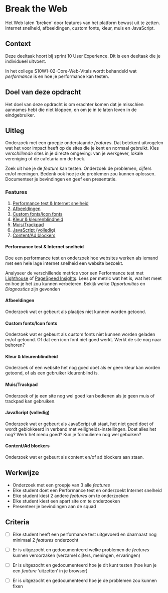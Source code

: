 
# Break the Web

Het Web laten 'breken' door features van het platform bewust uit te zetten. Internet snelheid, afbeeldingen, custom fonts, kleur, muis en JavaScript.

## Context

Deze deeltaak hoort bij sprint 10 User Experience. Dit is een deeltaak die je individueel uitvoert.

In het college S10W1-02-Core-Web-Vitals wordt behandeld wat _performance_ is en hoe je performance kan testen.



## Doel van deze opdracht

Het doel van deze opdracht is om erachter komen dat je misschien aannames hebt die niet kloppen, en om je in te laten leven in de eindgebruiker.


## Uitleg

Onderzoek met een groepje onderstaande _features_. Dat betekent uitvogelen wat het voor impact heeft op de sites die je kent en normaal gebruikt. Kies _verschillende_ sites in je directe omgeving: van je werkgever, lokale vereniging of de cafetaria om de hoek. 

Zoek uit hoe je de _feature_ kan testen. Onderzoek de problemen, cijfers en/of meningen. Bedenk ook hoe je de problemen zou kunnen oplossen. Documenteer je bevindingen en geef een presentatie.


### Features

1. [Performance test & Internet snelheid](#performance-test---internet-snelheid)
2. [Afbeeldingen](#afbeeldingen)
3. [Custom fonts/icon fonts](#custom-fontsicon-fonts)
4. [Kleur & kleurenblindheid](#kleur--kleurenblindheid)
5. [Muis/Trackpad](#muistrackpad)
6. [JavaScript (volledig)](#javascript-volledig)
7. [Content/Ad blockers](#contentad-blockers)

#### Performance test & Internet snelheid
Doe een performance test en onderzoek hoe websites werken als iemand met een hele lage internet snelheid een website bezoekt. 

Analyseer de verschillende metrics voor een Performance test met [Lighthouse](https://developer.chrome.com/docs/lighthouse) of [PageSpeed Insights](https://pagespeed.web.dev). Lees per metric wat het is, wat het meet en hoe je het zou kunnen verbeteren. Bekijk welke _Opportunities_ en _Diagnostics_ zijn gevonden

#### Afbeeldingen
Onderzoek wat er gebeurt als plaatjes niet kunnen worden getoond. 

#### Custom fonts/Icon fonts
Onderzoek wat er gebeurt als custom fonts niet kunnen worden geladen en/of getoond. Of dat een icon font niet goed werkt. Werkt de site nog naar behoren?

#### Kleur & kleurenblindheid
Onderzoek of een website het nog goed doet als er geen kleur kan worden getoond, of als een gebruiker kleurenblind is. 

#### Muis/Trackpad
Onderzoek of je een site nog wel goed kan bedienen als je geen muis of trackpad kan gebruiken.

#### JavaScript (volledig)
Onderzoek wat er gebeurt als JavaScript uit staat, het niet goed doet of wordt geblokkeerd in verband met veiligheids-instellingen. Doet alles het nog? Werk het menu goed? Kun je formulieren nog wel gebuiken?

#### Content/Ad blockers
Onderzoek wat er gebeurt als content en/of ad blockers aan staan. 


## Werkwijze

- Onderzoek met een groepje van 3 alle _features_
- Elke student doet een Performance test en onderzoekt Internet snelheid
- Elke student kiest 2 andere _features_ om te onderzoeken
- Elke student kiest een apart site om te onderzoeken
- Presenteer je bevindingen aan de squad


## Criteria

- [ ] Elke student heeft een performance test uitgevoerd en daarnaast nog minimaal 2 _features_ onderzocht
- [ ] Er is uitgezocht en gedocumenteerd welke problemen de _features_ kunnen veroorzaken (verzamel cijfers, meningen, ervaringen)
- [ ] Er is uitgezocht en gedocumenteerd hoe je dit kunt testen (hoe kun je een _feature_ ‘uitzetten’ in je browser)
- [ ] Er is uitgezocht en gedocumenteerd hoe je de problemen zou kunnen fixen




